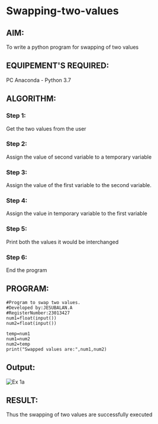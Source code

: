 # Swapping-two-values
## AIM:
To write a python program for swapping of two values
## EQUIPEMENT'S REQUIRED: 
PC
Anaconda - Python 3.7
## ALGORITHM: 
### Step 1:
Get the two values from the user
### Step 2: 
Assign the value of second variable to a temporary variable 
### Step 3: 
Assign the value of the first variable to the second variable.
### Step 4:  
Assign the value in temporary variable to the first variable
### Step 5: 
Print both the values it would be interchanged
### Step 6: 
End the program
## PROGRAM:
```
#Program to swap two values.
#Developed by:JESUBALAN.A 
#RegisterNumber:23013427
num1=float(input())
num2=float(input())

temp=num1
num1=num2
num2=temp
print("Swapped values are:",num1,num2)
```
## Output:
![Ex 1a](https://github.com/Jesubalan19/Swapping-two-values/assets/144979294/49c565aa-54a5-40b9-9341-8d21f99f670f)



## RESULT:
Thus the swapping of two values are successfully executed



